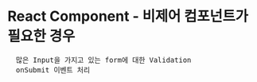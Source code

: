 # React Component - 비제어 컴포넌트가 필요한 경우

<pre>
  많은 Input을 가지고 있는 form에 대한 Validation
  onSubmit 이벤트 처리
</pre>